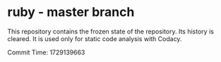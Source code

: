 # ruby - master branch

This repository contains the frozen state of the repository.
Its history is cleared. It is used only for static code
analysis with Codacy.

Commit Time: 1729139663